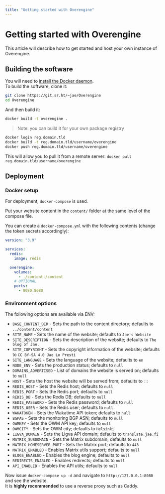 ```yaml
---
title: "Getting started with Overengine"
---
```


# Getting started with Overengine

This article will describe how to get started and host your own instance of Overengine.

## Building the software

You will need to [install the Docker daemon](/wiki/documentation/docker).  
To build the software, clone it:

```bash
git clone https://git.sr.ht/~jae/Overengine
cd Overengine
```

And then build it:

```bash
docker build -t overengine .
```

> Note: you can build it for your own package registry

```bash
docker login reg.domain.tld
docker build -t reg.domain.tld/username/overengine
docker push reg.domain.tld/username/overengine
```

This will allow you to pull it from a remote server: `docker pull reg.domain.tld/username/overengine`

## Deployment

### Docker setup

For deployment, `docker-compose` is used.

Put your website content in the `content/` folder at the same level of the compose file.

You can create a `docker-compose.yml` with the following contents (change the token secrets accordingly):

```yaml
version: "3.9"

services:
  redis:
    image: redis

  overengine:
    volumes:
      - ./content:/content
    # OPTIONAL
    ports:
      - 8080:8080
```

### Environment options

The following options are available via ENV:

- `BASE_CONTENT_DIR` - Sets the path to the content directory; defaults to `../content/content`
- `SITE_NAME` - Sets the name of the website; defaults to `Jae's Website`
- `SITE_DESCRIPTION` - Sets the description of the website; defaults to `The blog of Jae.`
- `SITE_COPYRIGHT` - Sets the copyright information of the website; defaults to `CC BY-SA 4.0 Jae Lo Presti`
- `SITE_LANGUAGE` - Sets the language of the website; defaults to `en`
- `NODE_ENV` - Sets the production status; defaults to `null`
- `DOMAINS_ADVERTISED` - List of domains the website is served on; defaults to `null`
- `HOST` - Sets the host the website will be served from; defaults to `::`
- `REDIS_HOST` - Sets the Redis host; defaults to `null`
- `REDIS_PORT` - Sets the Redis port; defaults to `null`
- `REDIS_DB` - Sets the Redis DB; defaults to `null`
- `REDIS_PASSWORD` - Sets the Redis password; defaults to `null`
- `REDIS_USER` - Sets the Redis user; defaults to `null`
- `WAKATOKEN` - Sets the Wakatime API token; defaults to `null`
- `BGPAS` - Sets the monitoring BGP ASN; defaults to `null`
- `OWMKEY` - Sets the OWM API key; defaults to `null`
- `OWMCITY` - Sets the OWM city; defaults to `Helsinki`
- `LIGVA_DOMAIN` - Sets the Ligva API domain; defaults to `translate.jae.fi`
- `MATRIX_SUBDOMAIN` - Sets the Matrix subdomain; defaults to `null`
- `MATRIX_HOMESERVER_PORT` - Sets the Matrix port; defaults to `443`
- `MATRIX_ENABLED` - Enables Matrix utils support; defaults to `null`
- `BLOGS_ENABLED` - Enables the blog engine; defaults to `null`
- `REDIRECTS_ENABLED` - Enables redirects; defaults to `null`
- `API_ENABLED` - Enables the API utils; defaults to `null`

Now issue `docker-compose up -d` and navigate to `http://127.0.0.1:8080` and see the website.  
It is **highly recommended** to use a reverse proxy such as Caddy.

